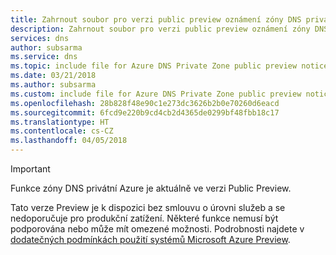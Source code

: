 ```yaml
---
title: Zahrnout soubor pro verzi public preview oznámení zóny DNS privátní Azure
description: Zahrnout soubor pro verzi public preview oznámení zóny DNS privátní Azure
services: dns
author: subsarma
ms.service: dns
ms.topic: include file for Azure DNS Private Zone public preview notice
ms.date: 03/21/2018
ms.author: subsarma
ms.custom: include file for Azure DNS Private Zone public preview notice
ms.openlocfilehash: 28b828f48e90c1e273dc3626b2b0e70260d6eacd
ms.sourcegitcommit: 6fcd9e220b9cd4cb2d4365de0299bf48fbb18c17
ms.translationtype: HT
ms.contentlocale: cs-CZ
ms.lasthandoff: 04/05/2018
---
```

> [!IMPORTANT]
> Funkce zóny DNS privátní Azure je aktuálně ve verzi Public Preview. 
>
> Tato verze Preview je k dispozici bez smlouvu o úrovni služeb a se nedoporučuje pro produkční zatížení. Některé funkce nemusí být podporována nebo může mít omezené možnosti. 
> Podrobnosti najdete v [dodatečných podmínkách použití systémů Microsoft Azure Preview](https://azure.microsoft.com/support/legal/preview-supplemental-terms/).

